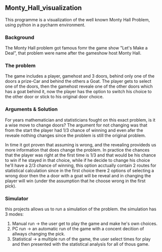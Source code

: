 ## Monty_Hall_visualization

This programme is a visualization of the well known Monty Hall Problem, using python in a pycharm environment.

### Background
The Monty Hall problem got famous fomr the game show "Let's Make a Deal", that problem were name after the gameshow host Monty Hall.

### The problem
The game includes a player, gamehost and 3 doors, behind only one of the doors a prize-Car and behind the others a Goat.
The player gets to select one of the doors, then the gamehost reveale  one of the other doors which has a goat behind it, now the player has the option to switch his choice to the other door or stick to his original door choice.

### Arguments & Solution
For years mathematician and statisticians fought on this exact problem, is it a wise move to change doors?
The argument for not changing was that from the start the player had 1/3 chance of winning and even afer the reveale nothing changes since the problem is still the original problem.

In time it got proven that assuming is wrong, and the revealing provideds us more information that does change the problem.
In practice the chances that the player was right at the first time is 1/3 and that would be his chance to win if he stayed in that choice, while if he decide to change his choice he'll have a 2/3 chance of winning, this option acctually contain 2 routes for statistical calculation since in the first choice there 2 options of selecting a wrong door then the a door with a goat will be reveal and in changing the player will win (under the assumption that he choose wrong in the first pick). 


### Simulator
 this projects allows us to run a simulation of the problem.
 the simulation has 3 modes:
 1. Manual run -> the user get to play the game and make he's own choices.
 2. PC run -> an automatic run of the game with a concent decition of allways changing the pick.
 3. Statistical -> a multiple run of the game, the user select times for play and then presented with the statistical analysis for all of thous game.
 
